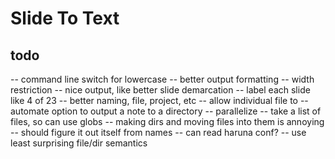 # Slide To Text

## todo
-- command line switch for lowercase
-- better output formatting
-- width restriction
-- nice output, like better slide demarcation
-- label each slide like 4 of 23
-- better naming, file, project, etc
-- allow individual file to
-- automate option to output a note to a directory
-- parallelize
-- take a list of files, so can use globs
-- making dirs and moving files into them is annoying
    -- should figure it out itself from names
    -- can read haruna conf?
-- use least surprising file/dir semantics
